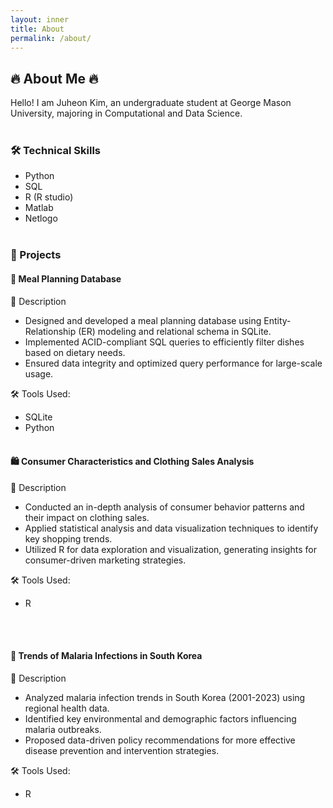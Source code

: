 ```yaml
---
layout: inner
title: About
permalink: /about/
---
```

## 🔥 About Me 🔥
Hello! I am Juheon Kim, an undergraduate student at George Mason University, majoring in Computational and Data Science.
<br><br>
### 🛠 Technical Skills
- Python
- SQL
- R (R studio)
- Matlab
- Netlogo
<br><br>
### 🚀 Projects
#### 📂 Meal Planning Database

📌 Description
- Designed and developed a meal planning database using Entity-Relationship (ER) modeling and relational schema in SQLite.
- Implemented ACID-compliant SQL queries to efficiently filter dishes based on dietary needs.
- Ensured data integrity and optimized query performance for large-scale usage.

🛠 Tools Used:
  - SQLite
  -  Python
<br><br>
#### 🛍️ Consumer Characteristics and Clothing Sales Analysis

📌 Description
- Conducted an in-depth analysis of consumer behavior patterns and their impact on clothing sales.
- Applied statistical analysis and data visualization techniques to identify key shopping trends.
- Utilized R for data exploration and visualization, generating insights for consumer-driven marketing strategies.

🛠 Tools Used:
  - R

<br><br>
#### 🦟 Trends of Malaria Infections in South Korea

📌 Description
- Analyzed malaria infection trends in South Korea (2001-2023) using regional health data.
- Identified key environmental and demographic factors influencing malaria outbreaks.
- Proposed data-driven policy recommendations for more effective disease prevention and intervention strategies.

🛠 Tools Used:
  - R
